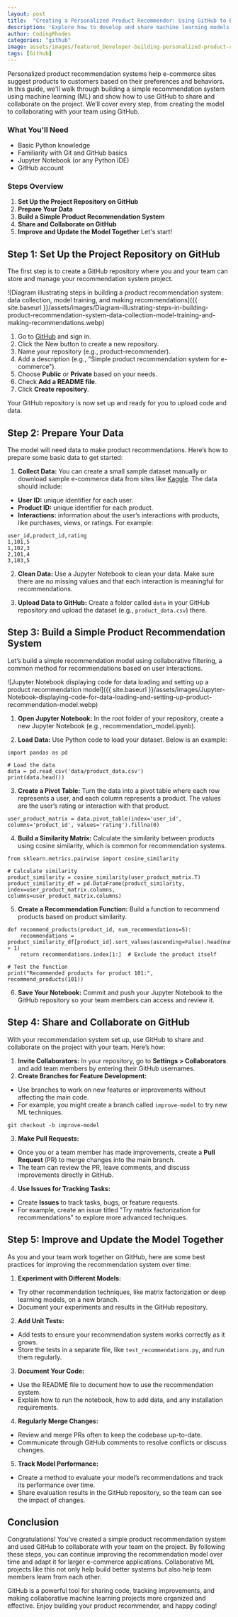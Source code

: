 ```yaml
---
layout: post
title:  "Creating a Personalized Product Recommender: Using GitHub to Build and Share Machine Learning Models"
description: 'Explore how to develop and share machine learning models for personalized product recommendations, leveraging GitHub for collaboration, version control, and deployment.'
author: CodingRhodes
categories: "github"
image: assets/images/featured_Developer-building-personalized-product-recommender-using-GitHub-and-machine-learning.webp
tags: [Github]
---
```

Personalized product recommendation systems help e-commerce sites suggest products to customers based on their preferences and behaviors. In this guide, we'll walk through building a simple recommendation system using machine learning (ML) and show how to use GitHub to share and collaborate on the project. We’ll cover every step, from creating the model to collaborating with your team using GitHub.

### What You'll Need
+ Basic Python knowledge
+ Familiarity with Git and GitHub basics
+ Jupyter Notebook (or any Python IDE)
+ GitHub account

### Steps Overview
1. **Set Up the Project Repository on GitHub**
2. **Prepare Your Data**
3. **Build a Simple Product Recommendation System**
4. **Share and Collaborate on GitHub**
5. **Improve and Update the Model Together**
Let's start!

## Step 1: Set Up the Project Repository on GitHub
The first step is to create a GitHub repository where you and your team can store and manage your recommendation system project.

![Diagram illustrating steps in building a product recommendation system: data collection, model training, and making recommendations]({{ site.baseurl }}/assets/images/Diagram-illustrating-steps-in-building-product-recommendation-system-data-collection-model-training-and-making-recommendations.webp)

1. Go to [GitHub](https://github.com/) and sign in.
2. Click the New button to create a new repository.
3. Name your repository (e.g., product-recommender).
4. Add a description (e.g., "Simple product recommendation system for e-commerce").
5. Choose **Public** or **Private** based on your needs.
6. Check **Add a README file**.
7. Click **Create repository**.

Your GitHub repository is now set up and ready for you to upload code and data.

## Step 2: Prepare Your Data
The model will need data to make product recommendations. Here’s how to prepare some basic data to get started:

1. **Collect Data:** You can create a small sample dataset manually or download sample e-commerce data from sites like [Kaggle](https://www.kaggle.com/). The data should include:
+ **User ID:** unique identifier for each user.
+ **Product ID:** unique identifier for each product.
+ **Interactions:** information about the user’s interactions with products, like purchases, views, or ratings.
For example:
```
user_id,product_id,rating
1,101,5
1,102,3
2,101,4
3,103,5
```
2. **Clean Data:** Use a Jupyter Notebook to clean your data. Make sure there are no missing values and that each interaction is meaningful for recommendations.

3. **Upload Data to GitHub:** Create a folder called `data` in your GitHub repository and upload the dataset (e.g., `product_data.csv`) there.

## Step 3: Build a Simple Product Recommendation System
Let’s build a simple recommendation model using collaborative filtering, a common method for recommendations based on user interactions.

![Jupyter Notebook displaying code for data loading and setting up a product recommendation model]({{ site.baseurl }}/assets/images/Jupyter-Notebook-displaying-code-for-data-loading-and-setting-up-product-recommendation-model.webp)

1. **Open Jupyter Notebook:** In the root folder of your repository, create a new Jupyter Notebook (e.g., recommendation_model.ipynb).

2. **Load Data:** Use Python code to load your dataset. Below is an example:
```
import pandas as pd

# Load the data
data = pd.read_csv('data/product_data.csv')
print(data.head())
```
3. **Create a Pivot Table:** Turn the data into a pivot table where each row represents a user, and each column represents a product. The values are the user’s rating or interaction with that product.
```
user_product_matrix = data.pivot_table(index='user_id', columns='product_id', values='rating').fillna(0)
```
4. **Build a Similarity Matrix:** Calculate the similarity between products using cosine similarity, which is common for recommendation systems.
```
from sklearn.metrics.pairwise import cosine_similarity

# Calculate similarity
product_similarity = cosine_similarity(user_product_matrix.T)
product_similarity_df = pd.DataFrame(product_similarity, index=user_product_matrix.columns, columns=user_product_matrix.columns)
```
5. **Create a Recommendation Function:** Build a function to recommend products based on product similarity.
```
def recommend_products(product_id, num_recommendations=5):
    recommendations = product_similarity_df[product_id].sort_values(ascending=False).head(num_recommendations + 1)
    return recommendations.index[1:]  # Exclude the product itself

# Test the function
print("Recommended products for product 101:", recommend_products(101))
```
6. **Save Your Notebook:** Commit and push your Jupyter Notebook to the GitHub repository so your team members can access and review it.

## Step 4: Share and Collaborate on GitHub
With your recommendation system set up, use GitHub to share and collaborate on the project with your team. Here’s how:

1. **Invite Collaborators:** In your repository, go to **Settings > Collaborators** and add team members by entering their GitHub usernames.
2. **Create Branches for Feature Development:**
+ Use branches to work on new features or improvements without affecting the main code.
+ For example, you might create a branch called `improve-model` to try new ML techniques.
```
git checkout -b improve-model
```
3. **Make Pull Requests:**
+ Once you or a team member has made improvements, create a **Pull Request** (PR) to merge changes into the main branch.
+ The team can review the PR, leave comments, and discuss improvements directly in GitHub.
4. **Use Issues for Tracking Tasks:**
+ Create **Issues** to track tasks, bugs, or feature requests.
+ For example, create an issue titled "Try matrix factorization for recommendations" to explore more advanced techniques.

## Step 5: Improve and Update the Model Together
As you and your team work together on GitHub, here are some best practices for improving the recommendation system over time:

1. **Experiment with Different Models:**
+ Try other recommendation techniques, like matrix factorization or deep learning models, on a new branch.
+ Document your experiments and results in the GitHub repository.
2. **Add Unit Tests:**
+ Add tests to ensure your recommendation system works correctly as it grows.
+ Store the tests in a separate file, like `test_recommendations.py`, and run them regularly.
3. **Document Your Code:**
+ Use the README file to document how to use the recommendation system.
+ Explain how to run the notebook, how to add data, and any installation requirements.
4. **Regularly Merge Changes:**
+ Review and merge PRs often to keep the codebase up-to-date.
+ Communicate through GitHub comments to resolve conflicts or discuss changes.
5. **Track Model Performance:**
+ Create a method to evaluate your model’s recommendations and track its performance over time.
+ Share evaluation results in the GitHub repository, so the team can see the impact of changes.

## Conclusion
Congratulations! You’ve created a simple product recommendation system and used GitHub to collaborate with your team on the project. By following these steps, you can continue improving the recommendation model over time and adapt it for larger e-commerce applications. Collaborative ML projects like this not only help build better systems but also help team members learn from each other.

GitHub is a powerful tool for sharing code, tracking improvements, and making collaborative machine learning projects more organized and effective. Enjoy building your product recommender, and happy coding!
